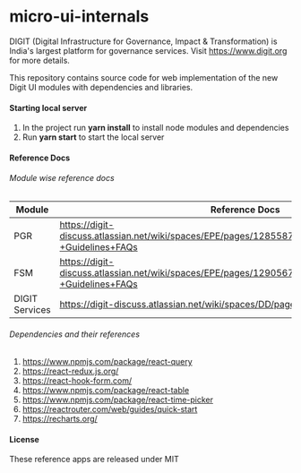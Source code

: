 # micro-ui-internals

DIGIT (Digital Infrastructure for Governance, Impact & Transformation) is India's largest platform for governance services. Visit https://www.digit.org for more details.

This repository contains source code for web implementation of the new Digit UI modules with dependencies and libraries.

#### Starting local server

1. In the project run **yarn install** to install node modules and dependencies
1. Run **yarn start** to start the local server

#### Reference Docs

###### Module wise reference docs

| Module         | Reference Docs                                                                                               |
| -------------- | ------------------------------------------------------------------------------------------------------------ |
| PGR            | https://digit-discuss.atlassian.net/wiki/spaces/EPE/pages/1285587062/PGR+UI+Implementation+-+Guidelines+FAQs |
| FSM            | https://digit-discuss.atlassian.net/wiki/spaces/EPE/pages/1290567710/FSM+UI+Implementation+-+Guidelines+FAQs |
| DIGIT Services | https://digit-discuss.atlassian.net/wiki/spaces/DD/pages/647364616/DIGIT+Services                            |

###### Dependencies and their references

1. https://www.npmjs.com/package/react-query
2. https://react-redux.js.org/
3. https://react-hook-form.com/
4. https://www.npmjs.com/package/react-table
5. https://www.npmjs.com/package/react-time-picker
6. https://reactrouter.com/web/guides/quick-start
7. https://recharts.org/

#### License

These reference apps are released under MIT
